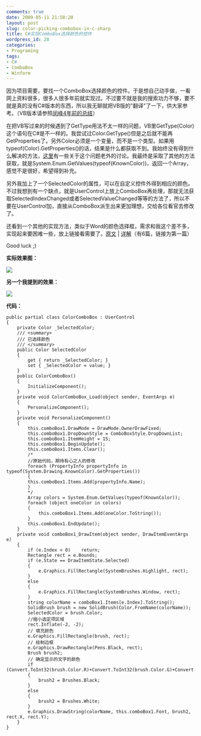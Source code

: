 ```yaml
---
comments: true
date: 2009-05-11 21:58:20
layout: post
slug: color-picking-combobox-in-c-sharp
title: C#实现ComboBox选择颜色的控件
wordpress_id: 28
categories:
- Programing
tags:
- C#
- ComboBox
- Winform
---
```





因为项目需要，要找一个ComboBox选择颜色的控件。于是想自己动手做，一看网上资料很多，很多人很多年前就实现过。不过要不就是我的搜索功力不够，要不就是真的没有C#版本的东西，所以我无聊就把VB版的"翻译"了一下，供大家参考。（VB版本请参照[闵峰4年前的总结](http://blog.csdn.net/hamadou/archive/2005/08/06/447127.aspx)）




在把VB写过来的时候遇到了GetType用法不太一样的问题，VB里GetType(Color)这个语句在C#是不一样的。我尝试过Color.GetType()但是之后就不能再GetProperties了。另外Color必须是一个变量，而不是一个类型。如果用typeof(Color).GetProperties()的话，结果是什么都获取不到。我始终没有得到什么解决的方法，[这里](http://forums.asp.net/p/1143676/1847955.aspx#1847955)有一些关于这个问题老外的讨论。我最终是采取了其他的方法获取，就是System.Enum.GetValues(typeof(KnownColor))，返回一个Array，感觉不是很好，希望得到补充。




另外我加上了一个SelectedColor的属性，可以在自定义控件外得到相应的颜色。不过我想到有一个缺点，就是UserControl上放上ComboBox再处理，那就无法获取SelectedIndexChanged或者SelectedValueChanged等等的方法了，所以不要在UserControl加，直接从ComboBox派生出来更加理想，交给各位看官去修改了。




还看到一个其他的实现方法，类似于Word的颜色选择框，需求和我这个差不多，实现起来要困难一些，放上链接看需要了。[原文](http://blog.csdn.net/ymqpxy/archive/2007/11/29/1907933.aspx) | [详解](http://hi.baidu.com/skynomadism/blog/item/45d1ebcdfe2072560fb345b8.html)（有6篇，链接为第一篇）




Good luck ;)







**实际效果图：**




![](/upload/2009-05-11_ColorComboBox.png)







**另一个我提到的效果：**




![](/upload/2009-05-11_WordTypeColorSelect.png)




**代码：**



    
    public partial class ColorComboBox : UserControl
    {
        private Color _SelectedColor;
        /// <summary>
        /// 已选择颜色
        /// </summary>
        public Color SelectedColor
        {
            get { return _SelectedColor; }
            set { _SelectedColor = value; }
        }
        public ColorComboBox()
        {
            InitializeComponent();
        }
        private void ColorComboBox_Load(object sender, EventArgs e)
        {
            PersonalizeComponent();
        }
        private void PersonalizeComponent()
        {
            this.comboBox1.DrawMode = DrawMode.OwnerDrawFixed;
            this.comboBox1.DropDownStyle = ComboBoxStyle.DropDownList;
            this.comboBox1.ItemHeight = 15;
            this.comboBox1.BeginUpdate();
            this.comboBox1.Items.Clear();
            /*
            //原始代码，期待有心之人的修改
            foreach (PropertyInfo propertyInfo in typeof(System.Drawing.KnownColor).GetProperties())
            {
            this.comboBox1.Items.Add(propertyInfo.Name);
            }
            */
            Array colors = System.Enum.GetValues(typeof(KnownColor));
            foreach (object oneColor in colors)
            {
                this.comboBox1.Items.Add(oneColor.ToString());
            }
            this.comboBox1.EndUpdate();
        }
        private void comboBox1_DrawItem(object sender, DrawItemEventArgs e)
        {
            if (e.Index < 0)    return;
            Rectangle rect = e.Bounds;
            if (e.State == DrawItemState.Selected)
            {
                e.Graphics.FillRectangle(SystemBrushes.Highlight, rect);
            }
            else
            {
                e.Graphics.FillRectangle(SystemBrushes.Window, rect);
            }
            string colorName = comboBox1.Items[e.Index].ToString();
            SolidBrush brush = new SolidBrush(Color.FromName(colorName));
            SelectedColor = brush.Color;
            //缩小选定项区域
            rect.Inflate(-2, -2);
            // 填充颜色
            e.Graphics.FillRectangle(brush, rect);
            // 绘制边框
            e.Graphics.DrawRectangle(Pens.Black, rect);
            Brush brush2;
            // 确定显示的文字的颜色
            if (Convert.ToInt32(brush.Color.R)+Convert.ToInt32(brush.Color.G)+Convert.ToInt32(brush.Color.B)>3*128)
            {
                brush2 = Brushes.Black;
            }
            else
            {
                brush2 = Brushes.White;
            }
            e.Graphics.DrawString(colorName, this.comboBox1.Font, brush2, rect.X, rect.Y);
        }
    }
